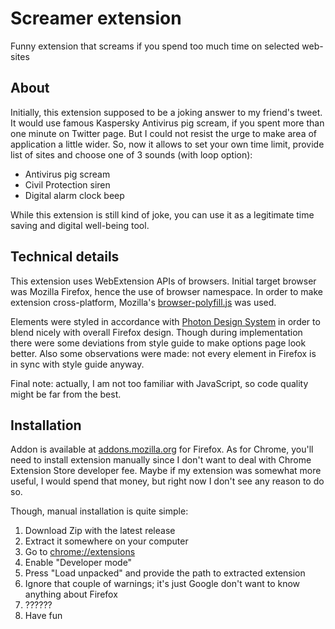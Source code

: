 # Screamer extension

Funny extension that screams if you spend too much time on selected web-sites

## About

Initially, this extension supposed to be a joking answer to my friend's tweet.
It would use famous Kaspersky Antivirus pig scream, if you spent more than one minute on Twitter page.
But I could not resist the urge to make area of application a little wider.
So, now it allows to set your own time limit, provide list of sites and choose one of 3 sounds (with loop option):

* Antivirus pig scream
* Civil Protection siren
* Digital alarm clock beep

While this extension is still kind of joke, you can use it as a legitimate time saving and digital well-being tool.

## Technical details

This extension uses WebExtension APIs of browsers. 
Initial target browser was Mozilla Firefox, hence the use of browser namespace.
In order to make extension cross-platform, Mozilla's [browser-polyfill.js](https://github.com/mozilla/webextension-polyfill/)  was used.

Elements were styled in accordance with [Photon Design System](https://design.firefox.com/photon/) in order to blend nicely with overall Firefox design. Though during implementation there were some deviations from style guide to make options page look better. Also some observations were made: not every element in Firefox is in sync with style guide anyway.

Final note: actually, I am not too familiar with JavaScript, so code quality might be far from the best.

## Installation

Addon is available at [addons.mozilla.org](https://addons.mozilla.org/en-US/firefox/addon/screamer/) for Firefox.
As for Chrome, you'll need to install extension manually since I don't want to deal with Chrome Extension Store developer fee.
Maybe if my extension was somewhat more useful, I would spend that money, but right now I don't see any reason to do so.

Though, manual installation is quite simple:

1. Download Zip with the latest release
1. Extract it somewhere on your computer
1. Go to [chrome://extensions](chrome://extensions)
1. Enable "Developer mode"
1. Press "Load unpacked" and provide the path to extracted extension
1. Ignore that couple of warnings; it's just Google don't want to know anything about Firefox
1. ??????
1. Have fun
